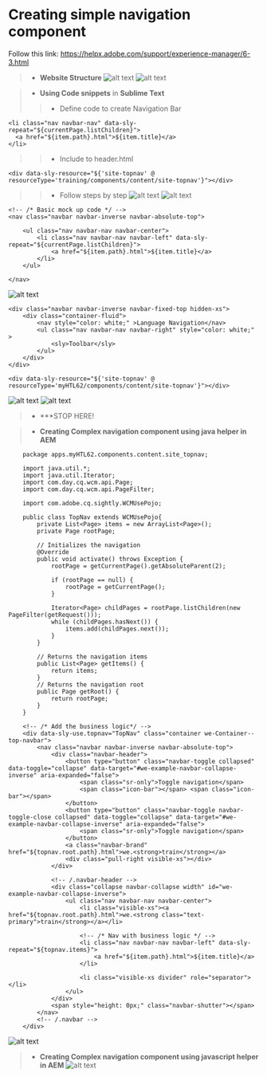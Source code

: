 # Creating simple navigation component
Follow this link: https://helpx.adobe.com/support/experience-manager/6-3.html
> - **Website Structure**
![alt text](https://github.com/vuongluisvippro/AEM-Research/blob/htl_design_aem_2/cq1.png)
![alt text](https://github.com/vuongluisvippro/AEM-Research/blob/htl_design_aem_2/cq2.png)

> - **Using Code snippets** in **Sublime Text**
>> - Define code to create Navigation Bar

    <li class="nav navbar-nav" data-sly-repeat="${currentPage.listChildren}">
      <a href="${item.path}.html">${item.title}</a>
    </li>
    
>> - Include to header.html 

    <div data-sly-resource="${'site-topnav' @ resourceType='training/components/content/site-topnav'}"></div>
    
>> - Follow steps by step
![alt text](https://github.com/vuongluisvippro/AEM-Research/blob/htl_design_aem_2/cq3.png)
![alt text](https://github.com/vuongluisvippro/AEM-Research/blob/htl_design_aem_2/cq4.png)

    <!-- /* Basic mock up code */ -->
    <nav class="navbar navbar-inverse navbar-absolute-top">

        <ul class="nav navbar-nav navbar-center">
            <li class="nav navbar-nav navbar-left" data-sly-repeat="${currentPage.listChildren}">
                <a href="${item.path}.html">${item.title}</a>
            </li>
        </ul>

    </nav>
    
![alt text](https://github.com/vuongluisvippro/AEM-Research/blob/htl_design_aem_2/cq5.png)

    <div class="navbar navbar-inverse navbar-fixed-top hidden-xs">
        <div class="container-fluid">
            <nav style="color: white;" >Language Navigation</nav>
            <ul class="nav navbar-nav navbar-right" style="color: white;" >
                <sly>Toolbar</sly>
            </ul>
        </div>
    </div>

    <div data-sly-resource="${'site-topnav' @ resourceType='myHTL62/components/content/site-topnav'}"></div>

![alt text](https://github.com/vuongluisvippro/AEM-Research/blob/htl_design_aem_2/cq6.png)
![alt text](https://github.com/vuongluisvippro/AEM-Research/blob/htl_design_aem_2/cq7.png)

> - ***STOP HERE!

> - **Creating Complex navigation component using java helper in AEM**

        package apps.myHTL62.components.content.site_topnav;

        import java.util.*;
        import java.util.Iterator;
        import com.day.cq.wcm.api.Page;
        import com.day.cq.wcm.api.PageFilter;

        import com.adobe.cq.sightly.WCMUsePojo;

        public class TopNav extends WCMUsePojo{
            private List<Page> items = new ArrayList<Page>();
            private Page rootPage;

            // Initializes the navigation
            @Override
            public void activate() throws Exception {
                rootPage = getCurrentPage().getAbsoluteParent(2);

                if (rootPage == null) {
                    rootPage = getCurrentPage();
                }

                Iterator<Page> childPages = rootPage.listChildren(new PageFilter(getRequest()));
                while (childPages.hasNext()) {
                    items.add(childPages.next());
                }
            }

            // Returns the navigation items
            public List<Page> getItems() {
                return items;
            }
            // Returns the navigation root
            public Page getRoot() {
                return rootPage;
            }
        }

        <!-- /* Add the business logic*/ -->
        <div data-sly-use.topnav="TopNav" class="container we-Container--top-navbar">
            <nav class="navbar navbar-inverse navbar-absolute-top">
                <div class="navbar-header">
                    <button type="button" class="navbar-toggle collapsed" data-toggle="collapse" data-target="#we-example-navbar-collapse-inverse" aria-expanded="false">
                        <span class="sr-only">Toggle navigation</span>
                        <span class="icon-bar"></span> <span class="icon-bar"></span>
                    </button>
                    <button type="button" class="navbar-toggle navbar-toggle-close collapsed" data-toggle="collapse" data-target="#we-example-navbar-collapse-inverse" aria-expanded="false">
                        <span class="sr-only">Toggle navigation</span>
                    </button>
                    <a class="navbar-brand" href="${topnav.root.path}.html">we.<strong>train</strong></a>
                    <div class="pull-right visible-xs"></div>
                </div>

                <!-- /.navbar-header -->
                <div class="collapse navbar-collapse width" id="we-example-navbar-collapse-inverse">
                    <ul class="nav navbar-nav navbar-center">
                        <li class="visible-xs"><a href="${topnav.root.path}.html">we.<strong class="text-primary">train</strong></a></li>

                        <!-- /* Nav with business logic */ -->
                        <li class="nav navbar-nav navbar-left" data-sly-repeat="${topnav.items}">
                            <a href="${item.path}.html">${item.title}</a>
                        </li>

                        <li class="visible-xs divider" role="separator"></li>
                    </ul>
                </div>
                <span style="height: 0px;" class="navbar-shutter"></span>
            </nav>
            <!-- /.navbar -->
        </div>
        
![alt text](https://github.com/vuongluisvippro/AEM-Research/blob/htl_design_aem_2/cq8.png)

> - **Creating Complex navigation component using javascript helper in AEM**
![alt text](https://github.com/vuongluisvippro/AEM-Research/blob/htl_design_aem_2/cq9.png)


